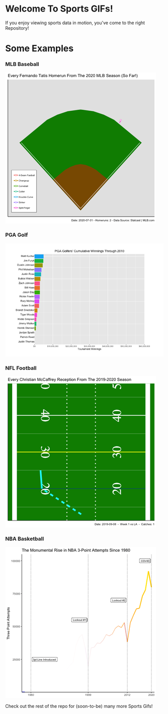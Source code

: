 # Welcome To Sports GIFs!

If you enjoy viewing sports data in motion, you've come to the right Repository!

# Some Examples

### MLB Baseball

![](https://raw.githubusercontent.com/MikeCalabro/sports-gifs/master/MLB%20Baseball/Week%202%20-%20Fernando%20Tatis%20HRs/week_2_tatis_hr.gif)

### PGA Golf

![](https://raw.githubusercontent.com/MikeCalabro/sports-gifs/master/PGA%20Golf/Week%201%20-%202010's%20Tournament%20Winnings/week_1_pga_winnings.gif)

### NFL Football

![](https://raw.githubusercontent.com/MikeCalabro/sports-gifs/master/NFL%20Football/Week%201%20McCaffrey%20Catches/week_1_mccaffrey_catches.gif)  

### NBA Basketball

![](https://raw.githubusercontent.com/MikeCalabro/sports-gifs/master/NBA%20Basketball/Week%201%203-Pointers/week_1_nba_3pa.gif)
  
Check out the rest of the repo for (soon-to-be) many more Sports Gifs!
